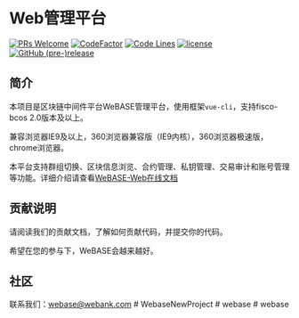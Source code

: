 # Web管理平台
[![PRs Welcome](https://img.shields.io/badge/PRs-welcome-brightgreen.svg?style=flat-square)](https://webasedoc.readthedocs.io/zh_CN/latest/docs/WeBASE/CONTRIBUTING.html)
[![CodeFactor](https://www.codefactor.io/repository/github/webankblockchain/webase-web/badge)](https://www.codefactor.io/repository/github/webankblockchain/webase-web)
[![Code Lines](https://tokei.rs/b1/github/WeBankBlockchain/WeBASE-Web?category=code)](https://github.com/WeBankBlockchain/WeBASE-Web)
[![license](http://img.shields.io/badge/license-Apache%20v2-blue.svg)](http://www.apache.org/licenses/)
[![GitHub (pre-)release](https://img.shields.io/github/release/WeBankBlockchain/WeBASE-Web/all.svg)](https://github.com/WeBankBlockchain/WeBASE-Web/releases)

## 简介

本项目是区块链中间件平台WeBASE管理平台，使用框架`vue-cli`，支持fisco-bcos 2.0版本及以上。

兼容浏览器IE9及以上，360浏览器兼容版（IE9内核），360浏览器极速版，chrome浏览器。

本平台支持群组切换、区块信息浏览、合约管理、私钥管理、交易审计和账号管理等功能。详细介绍请查看[WeBASE-Web在线文档](https://webasedoc.readthedocs.io/zh_CN/latest/docs/WeBASE-Web/index.html)

## 贡献说明

请阅读我们的贡献文档，了解如何贡献代码，并提交你的代码。

希望在您的参与下，WeBASE会越来越好。

## 社区

联系我们：webase@webank.com
#   W e b a s e N e w P r o j e c t  
 #   w e b a s e  
 #   w e b a s e  
 
